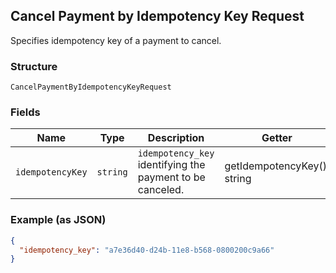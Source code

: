 ## Cancel Payment by Idempotency Key Request

Specifies idempotency key of a payment to cancel.

### Structure

`CancelPaymentByIdempotencyKeyRequest`

### Fields

| Name | Type | Description | Getter | Setter |
|  --- | --- | --- | --- | --- |
| `idempotencyKey` | `string` | `idempotency_key` identifying the payment to be canceled. | getIdempotencyKey(): string | setIdempotencyKey(string idempotencyKey): void |

### Example (as JSON)

```json
{
  "idempotency_key": "a7e36d40-d24b-11e8-b568-0800200c9a66"
}
```

